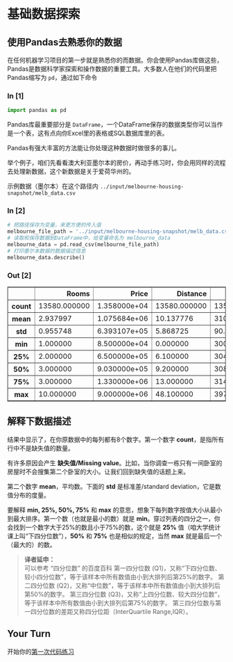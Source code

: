 # 基础数据探索

## 使用Pandas去熟悉你的数据

在任何机器学习项目的第一步就是熟悉你的而数据。你会使用Pandas库做这些，Pandas是数据科学家探索和操作数据的重要工具。大多数人在他们的代码里把Pandas缩写为 `pd`，通过如下命令

### In [1]

```python
import pandas as pd
```

Pandas库最重要部分是 `DataFrame`，一个DataFrame保存的数据类型你可以当作是一个表，这有点向你Excel里的表格或SQL数据库里的表。

Pandas有强大丰富的方法能让你处理这种数据时做很多的事儿。

举个例子，咱们先看看澳大利亚墨尔本的房价，再动手练习时，你会用同样的流程去处理新数据，这个新数据是关于爱荷华州的。

示例数据（墨尔本）在这个路径内 `../input/melbourne-housing-snapshot/melb_data.csv`

### In [2]

``` python
# 把路径保存为变量，来更方便的传入值
melbourne_file_path = '../input/melbourne-housing-snapshot/melb_data.csv'
# 读取和保存数据到DataFrame中，给变量命名为 melbourne_data
melbourne_data = pd.read_csv(melbourne_file_path)
# 打印墨尔本数据的数据描述信息
melbourne_data.describe()
```

### Out [2]

<table class="dataframe" border="1">
    <thead>
        <tr style="text-align: right;">
            <th></th>
            <th>Rooms</th>
            <th>Price</th>
            <th>Distance</th>
            <th>Postcode</th>
            <th>Bedroom2</th>
            <th>Bathroom</th>
            <th>Car</th>
            <th>Landsize</th>
            <th>BuildingArea</th>
            <th>YearBuilt</th>
            <th>Lattitude</th>
            <th>Longtitude</th>
            <th>Propertycount</th>
        </tr>
    </thead>
    <tbody>
        <tr>
            <th>count</th>
            <td>13580.000000</td>
            <td>1.358000e+04</td>
            <td>13580.000000</td>
            <td>13580.000000</td>
            <td>13580.000000</td>
            <td>13580.000000</td>
            <td>13518.000000</td>
            <td>13580.000000</td>
            <td>7130.000000</td>
            <td>8205.000000</td>
            <td>13580.000000</td>
            <td>13580.000000</td>
            <td>13580.000000</td>
        </tr>
        <tr>
            <th>mean</th>
            <td>2.937997</td>
            <td>1.075684e+06</td>
            <td>10.137776</td>
            <td>3105.301915</td>
            <td>2.914728</td>
            <td>1.534242</td>
            <td>1.610075</td>
            <td>558.416127</td>
            <td>151.967650</td>
            <td>1964.684217</td>
            <td>-37.809203</td>
            <td>144.995216</td>
            <td>7454.417378</td>
        </tr>
        <tr>
            <th>std</th>
            <td>0.955748</td>
            <td>6.393107e+05</td>
            <td>5.868725</td>
            <td>90.676964</td>
            <td>0.965921</td>
            <td>0.691712</td>
            <td>0.962634</td>
            <td>3990.669241</td>
            <td>541.014538</td>
            <td>37.273762</td>
            <td>0.079260</td>
            <td>0.103916</td>
            <td>4378.581772</td>
        </tr>
        <tr>
            <th>min</th>
            <td>1.000000</td>
            <td>8.500000e+04</td>
            <td>0.000000</td>
            <td>3000.000000</td>
            <td>0.000000</td>
            <td>0.000000</td>
            <td>0.000000</td>
            <td>0.000000</td>
            <td>0.000000</td>
            <td>1196.000000</td>
            <td>-38.182550</td>
            <td>144.431810</td>
            <td>249.000000</td>
        </tr>
        <tr>
            <th>25%</th>
            <td>2.000000</td>
            <td>6.500000e+05</td>
            <td>6.100000</td>
            <td>3044.000000</td>
            <td>2.000000</td>
            <td>1.000000</td>
            <td>1.000000</td>
            <td>177.000000</td>
            <td>93.000000</td>
            <td>1940.000000</td>
            <td>-37.856822</td>
            <td>144.929600</td>
            <td>4380.000000</td>
        </tr>
        <tr>
            <th>50%</th>
            <td>3.000000</td>
            <td>9.030000e+05</td>
            <td>9.200000</td>
            <td>3084.000000</td>
            <td>3.000000</td>
            <td>1.000000</td>
            <td>2.000000</td>
            <td>440.000000</td>
            <td>126.000000</td>
            <td>1970.000000</td>
            <td>-37.802355</td>
            <td>145.000100</td>
            <td>6555.000000</td>
        </tr>
        <tr>
            <th>75%</th>
            <td>3.000000</td>
            <td>1.330000e+06</td>
            <td>13.000000</td>
            <td>3148.000000</td>
            <td>3.000000</td>
            <td>2.000000</td>
            <td>2.000000</td>
            <td>651.000000</td>
            <td>174.000000</td>
            <td>1999.000000</td>
            <td>-37.756400</td>
            <td>145.058305</td>
            <td>10331.000000</td>
        </tr>
        <tr>
            <th>max</th>
            <td>10.000000</td>
            <td>9.000000e+06</td>
            <td>48.100000</td>
            <td>3977.000000</td>
            <td>20.000000</td>
            <td>8.000000</td>
            <td>10.000000</td>
            <td>433014.000000</td>
            <td>44515.000000</td>
            <td>2018.000000</td>
            <td>-37.408530</td>
            <td>145.526350</td>
            <td>21650.000000</td>
        </tr>
    </tbody>
</table>

## 解释下数据描述

结果中显示了，在你原数据中的每列都有8个数字。第一个数字 **count**，是指所有行中不是缺失值的数量。

有许多原因会产生 **缺失值/Missing value**。比如，当你调查一栋只有一间卧室的房屋时不会搜集第二个卧室的大小。让我们回到缺失值的话题上来。

第二个数字 **mean**，平均数。下面的 **std** 是标准差/standard deviation，它是数值分布的度量。

要解释 **min, 25%, 50%, 75%** 和 **max** 的意思，想象下每列数字按值大小从最小到最大排序。第一个数（也就是最小的数）就是 **min**。穿过列表的四分之一，你会找到一个数字大于25%的数且小于75%的数，这个就是 **25%** 值（咱大学统计课上叫“下四分位数”），**50%** 和 **75%** 也是相似的规定，当然 **max** 就是最后一个（最大的）的数。

>**译者延申：**  
>可以参考 “四分位数” 的百度百科
>第一四分位数 (Q1)，又称“下四分位数、较小四分位数”，等于该样本中所有数值由小到大排列后第25%的数字。
>第二四分位数 (Q2)，又称“中位数”，等于该样本中所有数值由小到大排列后第50%的数字。
>第三四分位数 (Q3)，又称“上四分位数、较大四分位数”，等于该样本中所有数值由小到大排列后第75%的数字。
>第三四分位数与第一四分位数的差距又称四分位距（InterQuartile Range,IQR）。

## Your Turn

开始你的[第一次代码练习](https://www.kaggle.com/kernels/fork/1258954 "进入kaggle Kernels")
